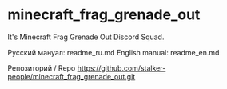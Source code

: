 # minecraft_frag_grenade_out
It's Minecraft Frag Grenade Out Discord Squad. 

Русский мануал: readme_ru.md
English manual: readme_en.md

Репозиторий / Repo
https://github.com/stalker-people/minecraft_frag_grenade_out.git

